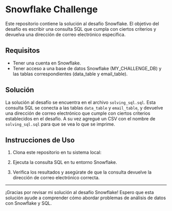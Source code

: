 # Snowflake Challenge

Este repositorio contiene la solución al desafío Snowflake. El objetivo del desafío es escribir una consulta SQL que cumpla con ciertos criterios y devuelva una dirección de correo electrónico específica.

## Requisitos

- Tener una cuenta en Snowflake.
- Tener acceso a una base de datos Snowflake (MY_CHALLENGE_DB) y las tablas correspondientes (data_table y email_table).

## Solución

La solución al desafío se encuentra en el archivo `solving_sql.sql`. Esta consulta SQL se conecta a las tablas `data_table` y `email_table`, y devuelve una dirección de correo electrónico que cumple con ciertos criterios establecidos en el desafío.
A su vez agregué un CSV con el nombre de `solving_sql.sql` para que se vea lo que se imprime.

## Instrucciones de Uso

1. Clona este repositorio en tu sistema local:

2. Ejecuta la consulta SQL en tu entorno Snowflake.

3. Verifica los resultados y asegúrate de que la consulta devuelve la dirección de correo electrónico correcta.

---

¡Gracias por revisar mi solución al desafío Snowflake! Espero que esta solución ayude a comprender cómo abordar problemas de análisis de datos con Snowflake y SQL.
